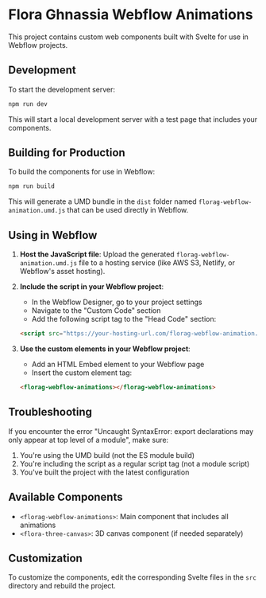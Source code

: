 # Flora Ghnassia Webflow Animations

This project contains custom web components built with Svelte for use in Webflow projects.

## Development

To start the development server:

```bash
npm run dev
```

This will start a local development server with a test page that includes your components.

## Building for Production

To build the components for use in Webflow:

```bash
npm run build
```

This will generate a UMD bundle in the `dist` folder named `florag-webflow-animation.umd.js` that can be used directly in Webflow.

## Using in Webflow

1. **Host the JavaScript file**: Upload the generated `florag-webflow-animation.umd.js` file to a hosting service (like AWS S3, Netlify, or Webflow's asset hosting).

2. **Include the script in your Webflow project**:

   - In the Webflow Designer, go to your project settings
   - Navigate to the "Custom Code" section
   - Add the following script tag to the "Head Code" section:

   ```html
   <script src="https://your-hosting-url.com/florag-webflow-animation.umd.js"></script>
   ```

3. **Use the custom elements in your Webflow project**:

   - Add an HTML Embed element to your Webflow page
   - Insert the custom element tag:

   ```html
   <florag-webflow-animations></florag-webflow-animations>
   ```

## Troubleshooting

If you encounter the error "Uncaught SyntaxError: export declarations may only appear at top level of a module", make sure:

1. You're using the UMD build (not the ES module build)
2. You're including the script as a regular script tag (not a module script)
3. You've built the project with the latest configuration

## Available Components

- `<florag-webflow-animations>`: Main component that includes all animations
- `<flora-three-canvas>`: 3D canvas component (if needed separately)

## Customization

To customize the components, edit the corresponding Svelte files in the `src` directory and rebuild the project.
